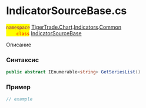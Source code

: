 
# IndicatorSourceBase.cs
<mark style="color:purple;">`namespace`</mark> [TigerTrade.Chart](../../../../../TigerTrade.Chart.md).[Indicators](../../../../../TigerTrade.Chart/Indicators.md).[Common](../../../../../TigerTrade.Chart/Indicators/Common.md)  
<mark style="color:red;">&nbsp;&nbsp;&nbsp;&nbsp;&nbsp;&nbsp;&nbsp;`class`</mark> [IndicatorSourceBase](../../IndicatorSourceBase.cs.md)

Описание

### Синтаксис
```csharp
public abstract IEnumerable<string> GetSeriesList()
```


### Пример  
```csharp
// example
```
                    
                    